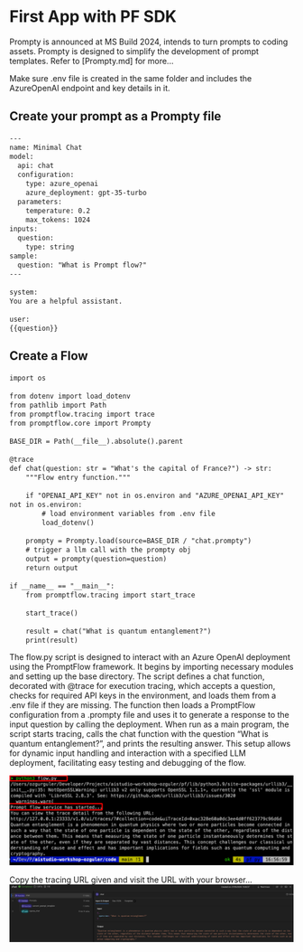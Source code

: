 # First App with PF SDK 

Prompty is announced at MS Build 2024, intends to turn prompts to coding assets. Prompty is designed to simplify the development of prompt templates.
Refer to [Prompty.md] for more...

Make sure .env file is created in the same folder and includes the AzureOpenAI endpoint and key details in it.



## Create your prompt as a Prompty file
```
---
name: Minimal Chat
model:
  api: chat
  configuration:
    type: azure_openai
    azure_deployment: gpt-35-turbo
  parameters:
    temperature: 0.2
    max_tokens: 1024
inputs:
  question:
    type: string
sample:
  question: "What is Prompt flow?"
---

system:
You are a helpful assistant.

user:
{{question}}
```

## Create a Flow 

```
import os

from dotenv import load_dotenv
from pathlib import Path
from promptflow.tracing import trace
from promptflow.core import Prompty

BASE_DIR = Path(__file__).absolute().parent

@trace
def chat(question: str = "What's the capital of France?") -> str:
    """Flow entry function."""

    if "OPENAI_API_KEY" not in os.environ and "AZURE_OPENAI_API_KEY" not in os.environ:
        # load environment variables from .env file
        load_dotenv()

    prompty = Prompty.load(source=BASE_DIR / "chat.prompty")
    # trigger a llm call with the prompty obj
    output = prompty(question=question)
    return output

if __name__ == "__main__":
    from promptflow.tracing import start_trace

    start_trace()

    result = chat("What is quantum entanglement?")
    print(result)
```

The flow.py script is designed to interact with an Azure OpenAI deployment using the PromptFlow framework. It begins by importing necessary modules and setting up the base directory. The script defines a chat function, decorated with @trace for execution tracing, which accepts a question, checks for required API keys in the environment, and loads them from a .env file if they are missing. The function then loads a PromptFlow configuration from a .prompty file and uses it to generate a response to the input question by calling the deployment. When run as a main program, the script starts tracing, calls the chat function with the question “What is quantum entanglement?”, and prints the resulting answer. This setup allows for dynamic input handling and interaction with a specified LLM deployment, facilitating easy testing and debugging of the flow.

![Alt text](../../../media/77.png)

Copy the tracing URL given and visit the URL with your browser...
![Alt text](../../../media/78.png)